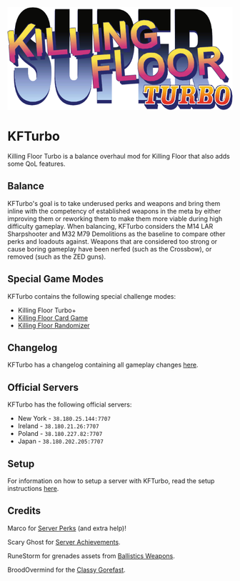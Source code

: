 ![](./KFTurbo/readme/TurboSticker.png)

# KFTurbo

Killing Floor Turbo is a balance overhaul mod for Killing Floor that also adds some QoL features.

## Balance
KFTurbo's goal is to take underused perks and weapons and bring them inline with the competency of established weapons in the meta by either improving them or reworking them to make them more viable during high difficulty gameplay. When balancing, KFTurbo considers the M14 LAR Sharpshooter and M32 M79 Demolitions as the baseline to compare other perks and loadouts against. Weapons that are considered too strong or cause boring gameplay have been nerfed (such as the Crossbow), or removed (such as the ZED guns).

## Special Game Modes
KFTurbo contains the following special challenge modes:
* Killing Floor Turbo+
* [Killing Floor Card Game](https://github.com/KFPilot/KFTurbo/tree/master/KFTurboCardGame#readme)
* [Killing Floor Randomizer](https://github.com/KFPilot/KFTurbo/tree/master/KFTurboRandomizer#readme)

## Changelog
KFTurbo has a changelog containing all gameplay changes [here](./changelog.md).

## Official Servers
KFTurbo has the following official servers:
* New York - `38.180.25.144:7707`
* Ireland - `38.180.21.26:7707`
* Poland - `38.180.227.82:7707`
* Japan - `38.180.202.205:7707`

## Setup
For information on how to setup a server with KFTurbo, read the setup instructions [here](./SETUP.md).

## Credits
Marco for [Server Perks](https://forums.tripwireinteractive.com/index.php?threads/mut-per-server-stats.36898/) (and extra help)!

Scary Ghost for [Server Achievements](https://github.com/scaryghost/ServerAchievements).

RuneStorm for grenades assets from [Ballistics Weapons](https://www.runestorm.com/ballistic).

BroodOvermind for the [Classy Gorefast](https://steamcommunity.com/sharedfiles/filedetails/?id=112768245).
